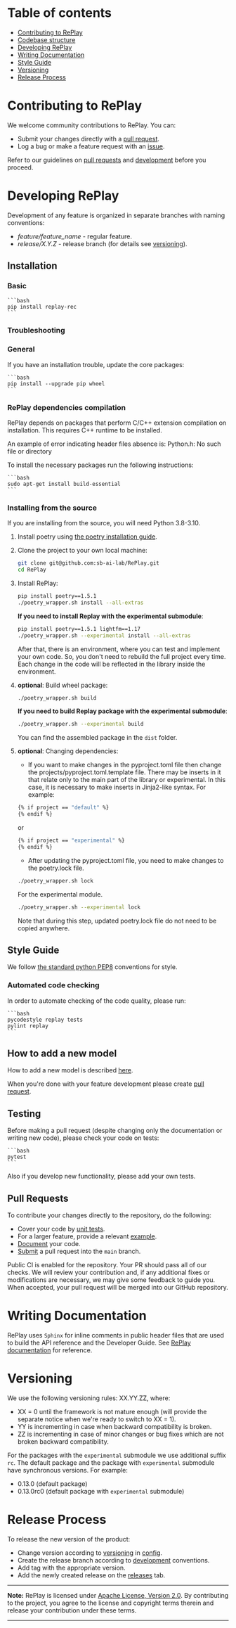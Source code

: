 # Table of contents

- [Contributing to RePlay](#contributing-to-replay)
- [Codebase structure](#codebase-structure)
- [Developing RePlay](#developing-replay)
- [Writing Documentation](#writing-documentation)
- [Style Guide](#style-guide)
- [Versioning](#versioning)
- [Release Process](#release-process)

# Contributing to RePlay

We welcome community contributions to RePlay. You can:

- Submit your changes directly with a [pull request](https://github.com/sb-ai-lab/RePlay/pulls).
- Log a bug or make a feature request with an [issue](https://github.com/sb-ai-lab/RePlay/issues).

Refer to our guidelines on [pull requests](#pull-requests) and [development](#developing-replay) before you proceed.

# Developing RePlay

Development of any feature is organized in separate branches with naming conventions:
- *feature/feature_name* - regular feature.
- *release/X.Y.Z* - release branch (for details see [versioning](#versioning)).

## Installation 

### Basic

    ```bash
    pip install replay-rec
    ```

### Troubleshooting

### General

If you have an installation trouble, update the core packages:

    ```bash
    pip install --upgrade pip wheel
    ```

### RePlay dependencies compilation

RePlay depends on packages that perform C/C++ extension compilation on installation. This requires C++ runtime to be installed.

An example of error indicating header files absence is: Python.h: No such file or directory

To install the necessary packages run the following instructions:

    ```bash
    sudo apt-get install build-essential
    ```

### Installing from the source

If you are installing from the source, you will need Python 3.8-3.10.

1. Install poetry using [the poetry installation guide](https://python-poetry.org/docs/#installation). 

2. Clone the project to your own local machine:

    ```bash
    git clone git@github.com:sb-ai-lab/RePlay.git
    cd RePlay
    ```

3. Install RePlay:

    ```bash
    pip install poetry==1.5.1
    ./poetry_wrapper.sh install --all-extras
    ```
    **If you need to install Replay with the experimental submodule**:
    ```bash
    pip install poetry==1.5.1 lightfm==1.17
    ./poetry_wrapper.sh --experimental install --all-extras
    ```
    After that, there is an environment, where you can test and implement your own code.
    So, you don't need to rebuild the full project every time.
    Each change in the code will be reflected in the library inside the environment.


4. **optional**: Build wheel package:

    ```bash
    ./poetry_wrapper.sh build
    ```
    **If you need to build Replay package with the experimental submodule**:
    ```bash
    ./poetry_wrapper.sh --experimental build
    ```
    You can find the assembled package in the ``dist`` folder.


5. **optional**: Сhanging dependencies:
    - If you want to make changes in the pyproject.toml file then change the projects/pyproject.toml.template file. There may be inserts in it that relate only to the main part of the library or experimental. In this case, it is necessary to make inserts in Jinja2-like syntax. For example:
    ```bash
    {% if project == "default" %}
    {% endif %}
    ```
    or
    ```bash
    {% if project == "experimental" %}
    {% endif %}
    ```
    - After updating the pyproject.toml file, you need to make changes to the poetry.lock file.
    ```bash
    ./poetry_wrapper.sh lock
    ```
    For the experimental module.
    ```bash
    ./poetry_wrapper.sh --experimental lock
    ```
    Note that during this step, updated poetry.lock file do not need to be copied anywhere.


## Style Guide

We follow [the standard python PEP8](https://www.python.org/dev/peps/pep-0008/) conventions for style.

### Automated code checking

In order to automate checking of the code quality, please run:

    ```bash
    pycodestyle replay tests
    pylint replay
    ```

## How to add a new model
How to add a new model is described [here](https://sb-ai-lab.github.io/RePlay/pages/development.html#adding-new-model).

When you're done with your feature development please create [pull request](#pull-requests).

## Testing

Before making a pull request (despite changing only the documentation or writing new code), please check your code on tests:

    ```bash
    pytest
    ```

Also if you develop new functionality, please add your own tests.

## Pull Requests

To contribute your changes directly to the repository, do the following:
- Cover your code by [unit tests](https://github.com/sb-ai-lab/RePlay/tree/main/tests). 
- For a larger feature, provide a relevant [example](https://github.com/sb-ai-lab/RePlay/tree/main/experiments).
- [Document](#documentation-guidelines) your code.
- [Submit](https://github.com/sb-ai-lab/RePlay/pulls) a pull request into the `main` branch.

Public CI is enabled for the repository. Your PR should pass all of our checks. We will review your contribution and, if any additional fixes or modifications are necessary, we may give some feedback to guide you. When accepted, your pull request will be merged into our GitHub repository.

# Writing Documentation

RePlay uses `Sphinx` for inline comments in public header files that are used to build the API reference and the Developer Guide. See [RePlay documentation](https://sb-ai-lab.github.io/RePlay/index.html) for reference.

# Versioning

We use the following versioning rules:
XX.YY.ZZ, where:
- XX = 0 until the framework is not mature enough (will provide the separate notice when we're ready to switch to XX = 1).
- YY is incrementing in case when backward compatibility is broken.
- ZZ is incrementing in case of minor changes or bug fixes which are not broken backward compatibility.

For the packages with the `experimental` submodule we use additional suffix `rc`. The default package and the package with `experimental` submodule have synchronous versions. For example:
- 0.13.0 (default package)
- 0.13.0rc0 (default package with `experimental` submodule)

# Release Process

To release the new version of the product:
- Change version according to [versioning](#versioning) in [config](https://github.com/sb-ai-lab/RePlay/blob/main/projects/pyproject.toml.template).
- Create the release branch according to [development](#development) conventions.
- Add tag with the appropriate version.
- Add the newly created release on the [releases](https://github.com/sb-ai-lab/RePlay/releases) tab. 

---
**Note:** RePlay is licensed under [Apache License, Version 2.0](http://www.apache.org/licenses/LICENSE-2.0). By contributing to the project, you agree to the license and copyright terms therein and release your contribution under these terms.

---